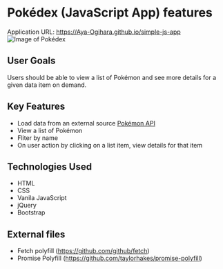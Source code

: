 # Pokédex (JavaScript App) features 
Application URL: https://Aya-Ogihara.github.io/simple-js-app
![Image of Pokédex](https://i.ibb.co/19q7DRJ/pokedex.png)

## User Goals
Users should be able to view a list of Pokémon and see more details for a given data item on demand.

## Key Features
* Load data from an external source [Pokémon API](https://pokeapi.co/)
* View a list of Pokémon
* Fliter by name
* On user action by clicking on a list item, view details for that item

## Technologies Used
* HTML
* CSS
* Vanila JavaScript
* jQuery
* Bootstrap

## External files
* Fetch polyfill (https://github.com/github/fetch)
* Promise Polyfill (https://github.com/taylorhakes/promise-polyfill)
